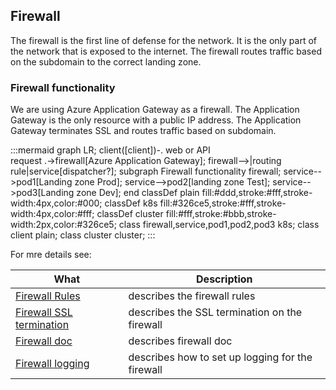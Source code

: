## Firewall

The firewall is the first line of defense for the network. It is the only part of the network that is exposed to the internet. The firewall routes traffic based on the subdomain to the correct landing zone.

### Firewall functionality

We are using Azure Application Gateway as a firewall. The Application Gateway is the only resource with a public IP address. The Application Gateway terminates SSL and routes traffic based on subdomain.

:::mermaid
graph LR;
 client([client])-. web or API <br> request .->firewall[Azure Application Gateway];
 firewall-->|routing rule|service[dispatcher?];
 subgraph Firewall functionality
 firewall;
 service-->pod1[Landing zone Prod];
 service-->pod2[landing zone Test];
 service-->pod3[Landing zone Dev];
 end
 classDef plain fill:#ddd,stroke:#fff,stroke-width:4px,color:#000;
 classDef k8s fill:#326ce5,stroke:#fff,stroke-width:4px,color:#fff;
 classDef cluster fill:#fff,stroke:#bbb,stroke-width:2px,color:#326ce5;
 class firewall,service,pod1,pod2,pod3 k8s;
 class client plain;
 class cluster cluster;
 :::

For mre details see:

| What         | Description       |
|------------------|-------------------|
| [Firewall Rules](4-2firewall-rules.md)  | describes the firewall rules    |
| [Firewall SSL termination](4-1firewall-ssl.md) | describes the SSL termination on the firewall          |
| [Firewall doc](4-3firewall-doc.md) | describes firewall doc          |
| [Firewall logging](4-4firewall-logging.md) | describes how to set up logging for the firewall          |
